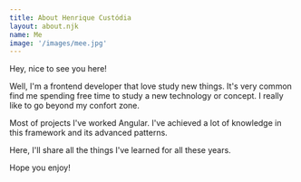 ```yaml
---
title: About Henrique Custódia
layout: about.njk
name: Me
image: '/images/mee.jpg'
---
```


Hey, nice to see you here! 

Well, I'm a frontend developer that love study new things. 
It's very common find me spending free time to study a new technology or concept. 
I really like to go beyond my confort zone.

Most of projects I've worked Angular. I've achieved a lot of knowledge in this framework and its advanced patterns.  

Here, I'll share all the things I've learned for all these years.

Hope you enjoy!



